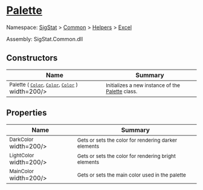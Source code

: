 # [Palette](./Palette.md)

Namespace: [SigStat]() > [Common](./../../README.md) > [Helpers](./../README.md) > [Excel](./README.md)

Assembly: SigStat.Common.dll


## Constructors

| Name | Summary | 
| --- | --- | 
| <sub>Palette ( [`Color`](https://docs.microsoft.com/en-us/dotnet/api/System.Drawing.Color), [`Color`](https://docs.microsoft.com/en-us/dotnet/api/System.Drawing.Color), [`Color`](https://docs.microsoft.com/en-us/dotnet/api/System.Drawing.Color) )</sub><img style="cursor:not-allowed;"> width=200/></div>| <sub>Initializes a new instance of the [Palette](https://github.com/hargitomi97/sigstat/blob/master/docs/md/SigStat/Common/Helpers/Excel/Palette.md) class.</sub>| <br>


## Properties

| Name | Summary | 
| --- | --- | 
| <sub>DarkColor</sub><img style="cursor:not-allowed;"> width=200/></div>| <sub>Gets or sets the color for rendering darker elements</sub>| <br>
| <sub>LightColor</sub><img style="cursor:not-allowed;"> width=200/></div>| <sub>Gets or sets the color for rendering bright elements</sub>| <br>
| <sub>MainColor</sub><img style="cursor:not-allowed;"> width=200/></div>| <sub>Gets or sets the main color used in the palette</sub>| <br>


